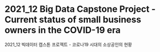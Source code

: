# 2021_12 Big Data Capstone Project - Current status of small business owners in the COVID-19 era
 2021_12 빅데이터 캡스톤 프로젝트 - 코로나19 시대의 소상공인의 현황
